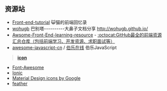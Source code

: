 ## 资源站

- [Front-end-tutorial](https://github.com/windiest/Front-end-tutorial) 😺猫的前端回忆录 
- [wohugb](https://github.com/wohugb/wohugb.github.com) 巴别塔----------大鼻子文档分享 http://wohugb.github.io/
- [Awsome-Front-End-learning-resource](https://github.com/helloqingfeng/Awsome-Front-End-learning-resource) - [:octocat:GitHub最全的前端资源汇总仓库（包括前端学习、开发资源、求职面试等）](https://helloqingfeng.github.io/front-end-index/index.html)
- [awesome-javascript-cn](https://github.com/jobbole/awesome-javascript-cn) / [伯乐在线](https://github.com/jobbole/) 伯乐JavaScript

> **[icon](https://github.com/search?utf8=%E2%9C%93&q=icon&type=)**
- [Font-Awesome](https://github.com/FortAwesome/Font-Awesome) 
- [Ionic](https://github.com/ionic-team/ionicons)
- [Material Design icons by Google](https://github.com/google/material-design-icons) 
- [feather](https://github.com/feathericons/feather)  